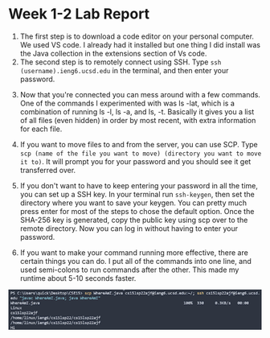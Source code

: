 # Week 1-2 Lab Report


1. The first step is to download a code editor on your personal computer. We used VS code. I already had it installed but one thing I did install was the Java collection in the extensions section of Vs code. 
2. The second step is to remotely connect using SSH. Type `ssh (username).ieng6.ucsd.edu` in the terminal, and then enter your password. 
<!-- ![Image](remoteconnecting.png) -->
3. Now that you're connected you can mess around with a few commands. One of the commands I experimented with was ls -lat, which is a combination of running ls -l, ls -a, and ls, -t. Basically it gives you a list of all files (even hidden) in order by most recent, with extra information for each file. 
<!-- ![Image](lab1ss.png) -->
4. If you want to move files to and from the server, you can use SCP. Type `scp (name of the file you want to move) (directory you want to move it to)`. It will prompt you for your password and you should see it get transferred over. 

<!-- ![Image](usingscp.png) -->

5. If you don't want to have to keep entering your password in all the time, you can set up a SSH key. In your terminal run `ssh-keygen`, then set the directory where you want to save your keygen. You can pretty much press enter for most of the steps to chose the default option. Once the SHA-256 key is generated, copy the public key using scp over to the remote directory. Now you can log in without having to enter your password. 

<!-- ![Image](keygen.png) -->

6. If you want to make your command running more effective, there are certain things you can do. I put all of the commands into one line, and used semi-colons to run commands after the other. This made my runtime about 5-10 seconds faster. 

![Image](runtimeefficiency.png)

<!-- ![Image](vscodeinstall.png) -->
